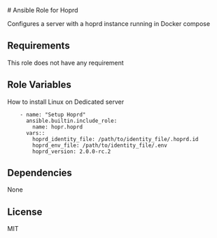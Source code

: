 # Ansible Role for Hoprd

Configures a server with a hoprd instance running in Docker compose

Requirements
------------

This role does not have any requirement

Role Variables
--------------

How to install Linux on Dedicated server
```
    - name: "Setup Hoprd"
      ansible.builtin.include_role:
        name: hopr.hoprd
      vars::
        hoprd_identity_file: /path/to/identity_file/.hoprd.id
        hoprd_env_file: /path/to/identity_file/.env
        hoprd_version: 2.0.0-rc.2
```


Dependencies
------------

None

License
-------

MIT